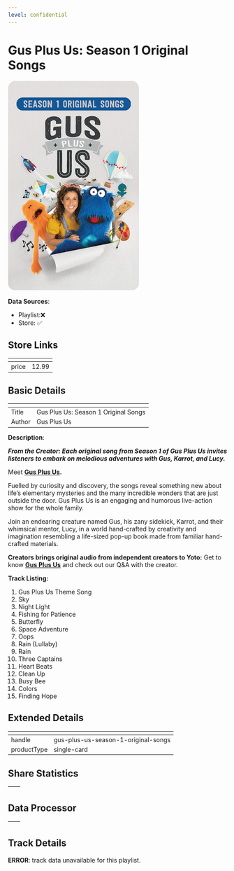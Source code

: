 ```yaml
---
level: confidential
---
```

# Gus Plus Us: Season 1 Original Songs

![card_[3KlTN].png](../../img/cards/card_[3KlTN].png)

**Data Sources**: 

- Playlist:❌
- Store: ✅


## Store Links

| <!-- --> | <!-- --> |
| - | - |
| price | 12.99 |


## Basic Details

| <!-- --> | <!-- --> |
| - | - |
| Title | Gus Plus Us: Season 1 Original Songs |
| Author | Gus Plus Us |

**Description**:

_**From the Creator: Each original song from Season 1 of Gus Plus Us invites listeners to embark on melodious adventures with Gus, Karrot, and Lucy.**_

Meet **[Gus Plus Us](/creators/gus-plus-us "Gus Plus Us profile page").**

Fuelled by curiosity and discovery, the songs reveal something new about life’s elementary mysteries and the many incredible wonders that are just outside the door. Gus Plus Us is an engaging and humorous live-action show for the whole family.

Join an endearing creature named Gus, his zany sidekick, Karrot, and their whimsical mentor, Lucy, in a world hand-crafted by creativity and imagination resembling a life-sized pop-up book made from familiar hand-crafted materials.

**Creators brings original audio from independent creators to Yoto:** Get to know **[Gus Plus Us](/creators/gus-plus-us "Gus Plus Us profile page")** and check out our Q&A with the creator.  
  
**Track Listing:**  
1. Gus Plus Us Theme Song  
2. Sky  
3. Night Light  
4. Fishing for Patience  
5. Butterfly  
6. Space Adventure  
7. Oops  
8. Rain (Lullaby)  
9. Rain  
10. Three Captains  
11. Heart Beats  
12. Clean Up  
13. Busy Bee  
14. Colors  
15. Finding Hope


## Extended Details

| <!-- --> | <!-- --> |
| - | - |
| handle | gus-plus-us-season-1-original-songs |
| productType | single-card |


## Share Statistics

| <!-- --> | <!-- --> |
| - | - |


## Data Processor

| <!-- --> | <!-- --> |
| - | - |


## Track Details

**ERROR**: track data unavailable for this playlist.

